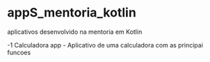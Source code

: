 # appS_mentoria_kotlin
aplicativos desenvolvido na mentoria em Kotlin

 -1 Calculadora app - Aplicativo de uma calculadora com as principai funcoes
